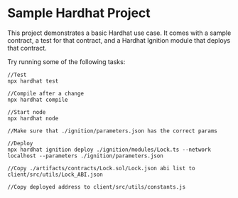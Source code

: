 # Sample Hardhat Project

This project demonstrates a basic Hardhat use case. It comes with a sample contract, a test for that contract, and a Hardhat Ignition module that deploys that contract.

Try running some of the following tasks:

```shell
//Test
npx hardhat test

//Compile after a change
npx hardhat compile

//Start node
npx hardhat node

//Make sure that ./ignition/parameters.json has the correct params

//Deploy
npx hardhat ignition deploy ./ignition/modules/Lock.ts --network localhost --parameters ./ignition/parameters.json

//Copy ./artifacts/contracts/Lock.sol/Lock.json abi list to client/src/utils/Lock_ABI.json

//Copy deployed address to client/src/utils/constants.js
```
